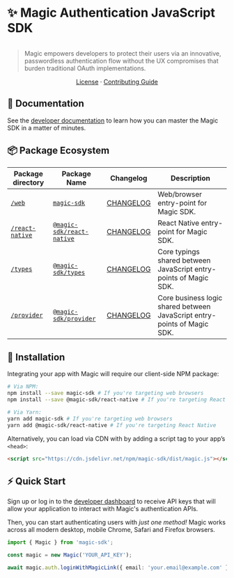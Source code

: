 # ✨ Magic Authentication JavaScript SDK

[![<MagicLabs>](https://circleci.com/gh/magiclabs/magic-js.svg?style=shield)](https://circleci.com/gh/magiclabs/magic-js)

> Magic empowers developers to protect their users via an innovative, passwordless authentication flow without the UX compromises that burden traditional OAuth implementations.

<p align="center">
  <a href="https://github.com/magiclabs/magic-js/blob/master/LICENSE">License</a> ·
  <a href="https://github.com/magiclabs/magic-js/blob/master/CONTRIBUTING.md">Contributing Guide</a>
</p>

## 📖 Documentation

See the [developer documentation](https://docs.magic.link) to learn how you can master the Magic SDK in a matter of minutes.

## 📦 Package Ecosystem

| Package directory | Package Name | Changelog | Description |
| ----------------- | ------------ | ------- | ----------- |
| [`/web`](./packages/web) | [`magic-sdk`](https://www.npmjs.com/package/magic-sdk) | [CHANGELOG](./packages/web/CHANGELOG.md) | Web/browser entry-point for Magic SDK. |
| [`/react-native`](./packages/react-native) | [`@magic-sdk/react-native`](https://www.npmjs.com/package/@magic-sdk/react-native) | [CHANGELOG](./packages/react-native/CHANGELOG.md) | React Native entry-point for Magic SDK. |
| [`/types`](./packages/types) | [`@magic-sdk/types`](https://www.npmjs.com/package/@magic-sdk/types) | [CHANGELOG](./packages/types/CHANGELOG.md) | Core typings shared between JavaScript entry-points of Magic SDK. |
| [`/provider`](./packages/provider) | [`@magic-sdk/provider`](https://www.npmjs.com/package/@magic-sdk/provider) | [CHANGELOG](./packages/provider/CHANGELOG.md) | Core business logic shared between JavaScript entry-points of Magic SDK. |

## 🔗 Installation

Integrating your app with Magic will require our client-side NPM package:

```bash
# Via NPM:
npm install --save magic-sdk # If you're targeting web browsers
npm install --save @magic-sdk/react-native # If you're targeting React Native

# Via Yarn:
yarn add magic-sdk # If you're targeting web browsers
yarn add @magic-sdk/react-native # If you're targeting React Native
```

Alternatively, you can load via CDN with by adding a script tag to your app’s `<head>`:

```html
<script src="https://cdn.jsdelivr.net/npm/magic-sdk/dist/magic.js"></script>
```

## ⚡️ Quick Start

Sign up or log in to the [developer dashboard](https://dashboard.magic.link) to receive API keys that will allow your application to interact with Magic's authentication APIs.

Then, you can start authenticating users with _just one method!_ Magic works across all modern desktop, mobile Chrome, Safari and Firefox browsers.

```ts
import { Magic } from 'magic-sdk';

const magic = new Magic('YOUR_API_KEY');

await magic.auth.loginWithMagicLink({ email: 'your.email@example.com' });
```

